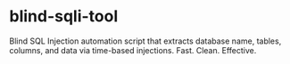 # blind-sqli-tool
 Blind SQL Injection automation script that extracts database name, tables, columns, and data via time-based injections. Fast. Clean. Effective.
